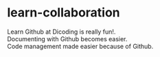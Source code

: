 # learn-collaboration
Learn Github at Dicoding is really fun!.  
Documenting with Github becomes easier.  
Code management made easier because of Github.  
